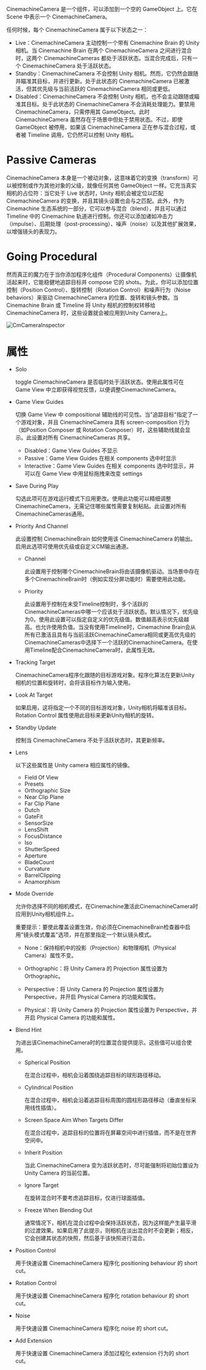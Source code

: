 CinemachineCamera 是一个组件，可以添加到一个空的 GameObject 上。它在 Scene 中表示一个 CinemachineCamera。

任何时候，每个 CinemachineCamera 属于以下状态之一：

- Live：CinemachineCamera 主动控制一个带有 Cinemachine Brain 的 Unity 相机。当 Cinemachine Brain 在两个 CinemachineCamera 之间进行混合时，这两个 CinemachineCameras 都处于活跃状态。当混合完成后，只有一个 CinemachineCamera 处于活跃状态。
- Standby：CinemachineCamera 不会控制 Unity 相机。然而，它仍然会跟随并瞄准其目标，并进行更新。处于此状态的 CinemachineCamera 已被激活，但其优先级与当前活跃的 CinemachineCamera 相同或更低。
- Disabled：CinemachineCamera 不会控制 Unity 相机，也不会主动跟随或瞄准其目标。处于此状态的 CinemachineCamera 不会消耗处理能力。要禁用 CinemachineCamera，只需停用其 GameObject。此时 CinemachineCamera 虽然存在于场景中但处于禁用状态。不过，即使 GameObject 被停用，如果该 CinemachineCamera 正在参与混合过程，或者被 Timeline 调用，它仍然可以控制 Unity 相机。

# Passive Cameras

CinemachineCamera 本身是一个被动对象，这意味着它的变换（transform）可以被控制或作为其他对象的父级，就像任何其他 GameObject 一样。它充当真实相机的占位符：当它处于 Live 状态时，Unity 相机会被定位以匹配 CinemachineCamera 的变换，并且其镜头设置也会与之匹配。此外，作为 Cinemachine 生态系统的一部分，它可以参与混合（blend），并且可以通过 Timeline 中的 Cinemachine 轨道进行控制。你还可以添加诸如冲击力（impulse）、后期处理（post-processing）、噪声（noise）以及其他扩展效果，以增强镜头的表现力。

# Going Procedural

然而真正的魔力在于当你添加程序化组件（Procedural Components）让摄像机活起来时，它能稳健地追踪目标并 compose 它的 shots。为此，你可以添加位置控制（Position Control）、旋转控制（Rotation Control）和噪声行为（Noise behaviors）来驱动 CinemachineCamera 的位置、旋转和镜头参数。当 Cinemachine Brain 或 Timeline 将 Unity 相机的控制权转移给 CinemachineCamera 时，这些设置就会被应用到Unity Camera上。

![CmCameraInspector](Images/CmCameraInspector.png)

# 属性

- Solo

  toggle CinemachineCamera 是否临时处于活跃状态。使用此属性可在 Game View 中立即获得视觉反馈，以便调整CinemachineCamera。

- Game View Guides

  切换 Game View 中 compositional 辅助线的可见性。当"追踪目标"指定了一个游戏对象，并且 CinemachineCamera 具有 screen-composition 行为（如Position Composer 或 Rotation Composer）时，这些辅助线就会显示。此设置对所有 CinemachineCameras 共享。

  - Disabled：Game View Guides 不显示
  - Passive：Game View Guides 在相关 components 选中时显示
  - Interactive：Game View Guides 在相关 components 选中时显示，并可以在 Game View 中用鼠标拖拽来改变 settings

- Save During Play

  勾选此项可在游戏运行模式下应用更改。使用此功能可以精细调整CinemachineCamera，无需记住哪些属性需要复制粘贴。此设置对所有CinemachineCameras通用。

- Priority And Channel

  此设置控制 CinemachineBrain 如何使用该 CinemachineCamera 的输出。启用此选项可使用优先级或自定义CM输出通道。

  - Channel

    此设置用于控制哪个CinemachineBrain将由该摄像机驱动。当场景中存在多个CinemachineBrain时（例如实现分屏功能时）需要使用此功能。

  - Priority

    此设置用于控制在未受Timeline控制时，多个活跃的CinemachineCameras中哪一个应该处于活跃状态。默认情况下，优先级为0。使用此设置可以指定自定义的优先级值。数值越高表示优先级越高。也允许使用负值。当没有使用Timeline时，Cinemachine Brain会从所有已激活且具有与当前活跃CinemachineCamera相同或更高优先级的CinemachineCameras中选择下一个活跃的CinemachineCamera。在使用Timeline配合CinemachineCamera时，此属性无效。

- Tracking Target

  CinemachineCamera程序化跟随的目标游戏对象。程序化算法在更新Unity相机的位置和旋转时，会将该目标作为输入使用。

- Look At Target

  如果启用，这将指定一个不同的目标游戏对象，Unity相机将瞄准该目标。Rotation Control 属性使用此目标来更新Unity相机的旋转。

- Standby Update

  控制当 CinemachineCamera 不处于活跃状态时，其更新频率。

- Lens

  以下这些属性是 Unity camera 相应属性的镜像。

  - Field Of View
  - Presets
  - Orthographic Size
  - Near Clip Plane
  - Far Clip Plane
  - Dutch
  - GateFit
  - SensorSize
  - LensShift
  - FocusDistance
  - Iso
  - ShutterSpeed
  - Aperture
  - BladeCount
  - Curvature
  - BarrelClipping
  - Anamorphism

- Mode Override

  允许你选择不同的相机模式，在Cinemachine激活此CinemachineCamera时应用到Unity相机组件上。

  重要提示：要使此覆盖设置生效，你必须在CinemachineBrain检查器中启用"镜头模式覆盖"选项，并在那里指定一个默认镜头模式。

  - None：保持相机中的投影（Projection）和物理相机（Physical Camera）属性不变。

  - Orthographic：将 Unity Camera 的 Projection 属性设置为 Orthographic。

  - Perspective：将 Unity Camera 的 Projection 属性设置为 Perspective，并开启 Physical Camera 的功能和属性。

  - Physical：将 Unity Camera 的 Projection 属性设置为 Perspective，并开启 Physical Camera 的功能和属性。

- Blend Hint

  为进出该CinemachineCamera时的位置混合提供提示。这些值可以组合使用。

  - Spherical Position

    在混合过程中，相机会沿着围绕追踪目标的球形路径移动。

  - Cylindrical Position

    在混合过程中，相机会沿着追踪目标周围的圆柱形路径移动（垂直坐标采用线性插值）。

  - Screen Space Aim When Targets Differ

    在混合过程中，追踪目标的位置将在屏幕空间中进行插值，而不是在世界空间中。

  - Inherit Position

    当此 CinemachineCamera 变为活跃状态时，尽可能强制将初始位置设为 Unity Camera 的当前位置。

  - Ignore Target

    在旋转混合时不要考虑追踪目标，仅进行球面插值。

  - Freeze When Blending Out

    通常情况下，相机在混合过程中会保持活跃状态，因为这样能产生最平滑的过渡效果。如果启用了此提示，则相机在淡出混合时不会更新；相反，它会创建其状态的快照，然后基于该快照进行混合。

- Position Control

  用于快速设置 CinemachineCamera 程序化 positioning behaviour 的 short cut。

- Rotation Control

  用于快速设置 CinemachineCamera 程序化 rotation behaviour 的 short cut。

- Noise

  用于快速设置 CinemachineCamera 程序化 noise 的 short cut。

- Add Extension

  用于快速设置 CinemachineCamera 添加过程化 extension 行为的 short cut。
  

